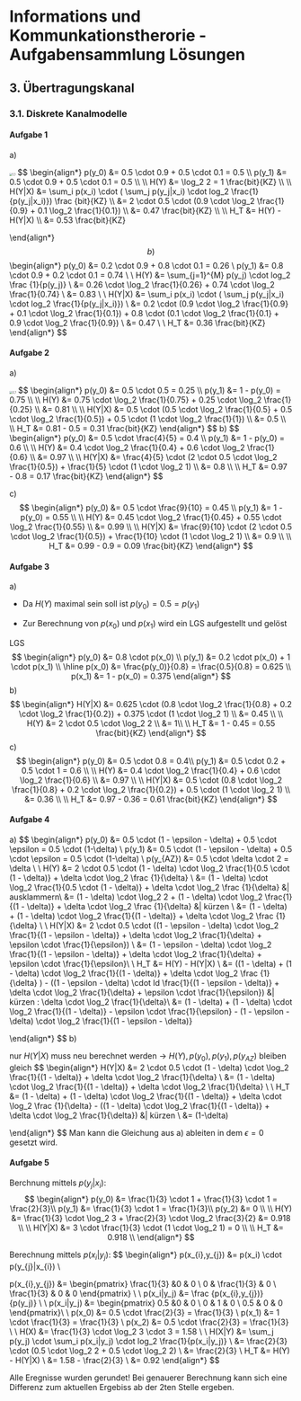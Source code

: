 # Informations und Kommunkationstherorie - Aufgabensammlung Lösungen

## 3. Übertragungskanal



### 3.1. Diskrete Kanalmodelle

#### Aufgabe 1

a)

<img src="/home/tieschne/Dokumente/Seafile/Studium/4_Semester/1_IKT/LösungenAufgabensammlung/Aufgabenbereich_3/1_1.png" alt="1_1" style="zoom: 33%;" />
$$
\begin{align*}
p(y_0) &= 0.5 \cdot 0.9 + 0.5 \cdot 0.1 = 0.5 \\ 
p(y_1) &= 0.5 \cdot 0.9 + 0.5 \cdot 0.1 = 0.5 \\
\\
H(Y) &= \log_2 2 = 1 \frac{bit}{KZ} \\
\\
H(Y|X) &= \sum_i p(x_i) \cdot ( \sum_j p(y_j|x_i) \cdot log_2 \frac{1}{p(y_j|x_i)}) \frac {bit}{KZ} \\
&= 2 \cdot 0.5 \cdot (0.9 \cdot \log_2 \frac{1}{0.9} + 0.1 \log_2 \frac{1}{0.1})  \\
&= 0.47 \frac{bit}{KZ} \\
\\
H_T &= H(Y) - H(Y|X) \\ &= 0.53 \frac{bit}{KZ}

\end{align*}
$$
b)
$$
\begin{align*}
p(y_0) &= 0.2 \cdot 0.9 + 0.8 \cdot 0.1 = 0.26 \\
p(y_1) &= 0.8 \cdot 0.9 + 0.2 \cdot 0.1 = 0.74 \\
\\
H(Y) &= \sum_{j=1}^{M} p(y_j) \cdot log_2 \frac {1}{p(y_j)} \\
&= 0.26 \cdot \log_2 \frac{1}{0.26} + 0.74 \cdot \log_2 \frac{1}{0.74} \\
&= 0.83 \\
\\
H(Y|X) &= \sum_i p(x_i) \cdot ( \sum_j p(y_j|x_i) \cdot log_2 \frac{1}{p(y_j|x_i)}) \\
&= 0.2 \cdot (0.9 \cdot \log_2 \frac{1}{0.9} + 0.1 \cdot \log_2 \frac{1}{0.1}) + 0.8 \cdot (0.1 \cdot \log_2 \frac{1}{0.1} + 0.9 \cdot \log_2 \frac{1}{0.9}) \\
&= 0.47 \\
\\
H_T &= 0.36 \frac{bit}{KZ}
\end{align*}
$$

#### Aufgabe 2

a)

<img src="/home/tieschne/Dokumente/Seafile/Studium/4_Semester/1_IKT/LösungenAufgabensammlung/Aufgabenbereich_3/2_1.png" alt="2_1" style="zoom:33%;" />
$$
\begin{align*}
p(y_0) &= 0.5 \cdot 0.5 = 0.25 \\
p(y_1) &= 1 - p(y_0) = 0.75 \\
\\
H(Y) &= 0.75 \cdot \log_2 \frac{1}{0.75} + 0.25 \cdot \log_2 \frac{1}{0.25} \\
&= 0.81 \\
\\
H(Y|X) &= 0.5 \cdot (0.5 \cdot \log_2 \frac{1}{0.5} + 0.5 \cdot \log_2 \frac{1}{0.5}) + 0.5 \cdot (1 \cdot \log_2 \frac{1}{1}) \\
&= 0.5 \\
\\
H_T &= 0.81 - 0.5 = 0.31 \frac{bit}{KZ} 
\end{align*}
$$
b)
$$
\begin{align*}
p(y_0) &= 0.5 \cdot \frac{4}{5} = 0.4 \\
p(y_1) &= 1 - p(y_0) = 0.6 \\
\\
H(Y) &= 0.4 \cdot \log_2 \frac{1}{0.4} + 0.6 \cdot \log_2 \frac{1}{0.6} \\
&= 0.97 \\
\\
H(Y|X) &= \frac{4}{5} \cdot (2 \cdot 0.5 \cdot \log_2 \frac{1}{0.5}) + \frac{1}{5} \cdot (1 \cdot \log_2 1) \\
&= 0.8 \\
\\
H_T &= 0.97 - 0.8 = 0.17 \frac{bit}{KZ} 
\end{align*}
$$


c)
$$
\begin{align*}
p(y_0) &= 0.5 \cdot \frac{9}{10} = 0.45 \\
p(y_1) &= 1 - p(y_0) = 0.55 \\
\\
H(Y) &= 0.45 \cdot \log_2 \frac{1}{0.45} + 0.55 \cdot \log_2 \frac{1}{0.55} \\
&= 0.99 \\
\\
H(Y|X) &= \frac{9}{10} \cdot (2 \cdot 0.5 \cdot \log_2 \frac{1}{0.5}) + \frac{1}{10} \cdot (1 \cdot \log_2 1) \\
&= 0.9 \\
\\
H_T &= 0.99 - 0.9 = 0.09 \frac{bit}{KZ} 
\end{align*}
$$

#### Aufgabe 3

a)

- Da $H(Y)$ maximal sein soll ist $p(y_0) = 0.5 = p(y_1)$

- Zur Berechnung von $p(x_0)$ und $p(x_1)$ wird ein LGS aufgestellt und gelöst

LGS
$$
\begin{align*}
p(y_0) &= 0.8 \cdot p(x_0) \\
p(y_1) &= 0.2 \cdot p(x_0) + 1 \cdot p(x_1) \\
\hline 
p(x_0) &= \frac{p(y_0)}{0.8} = \frac{0.5}{0.8} = 0.625 \\
p(x_1) &= 1 - p(x_0) = 0.375
\end{align*}
$$
b)
$$
\begin{align*}
H(Y|X) &= 0.625 \cdot (0.8 \cdot \log_2 \frac{1}{0.8} + 0.2 \cdot \log_2 \frac{1}{0.2}) + 0.375 \cdot (1 \cdot \log_2 1) \\
&= 0.45 \\
\\ 
H(Y) &= 2 \cdot 0.5 \cdot \log_2 2 \\
&= 1\\
\\
H_T &= 1 - 0.45 = 0.55 \frac{bit}{KZ}
\end{align*}
$$
c)
$$
\begin{align*}
p(y_0) &= 0.5 \cdot 0.8 = 0.4\\
p(y_1) &= 0.5 \cdot 0.2 + 0.5 \cdot 1 = 0.6 \\
\\
H(Y) &= 0.4 \cdot \log_2 \frac{1}{0.4} + 0.6 \cdot \log_2 \frac{1}{0.6} \\
 &= 0.97 \\
\\
H(Y|X) &= 0.5 \cdot (0.8 \cdot \log_2 \frac{1}{0.8} + 0.2 \cdot \log_2 \frac{1}{0.2}) + 0.5 \cdot (1 \cdot \log_2 1) \\
&= 0.36 \\
\\
H_T &= 0.97 - 0.36 = 0.61 \frac{bit}{KZ}
\end{align*}
$$

#### Aufgabe 4

a)
$$
\begin{align*}
p(y_0) &= 0.5 \cdot (1 - \epsilon - \delta) + 0.5 \cdot \epsilon = 0.5 \cdot (1-\delta) \\
p(y_1) &= 0.5 \cdot (1 - \epsilon - \delta) + 0.5 \cdot \epsilon = 0.5 \cdot (1-\delta) \\
p(y_{AZ}) &= 0.5 \cdot \delta \cdot 2 = \delta \\
\\
H(Y) &= 2 \cdot 0.5 \cdot (1 - \delta) \cdot \log_2 \frac{1}{0.5 \cdot (1 - \delta)} + \delta \cdot \log_2 \frac {1}{\delta} \\
&= (1 - \delta) \cdot \log_2 \frac{1}{0.5 \cdot (1 - \delta)} + \delta \cdot \log_2 \frac {1}{\delta} &| ausklammern\\
&= (1 - \delta) \cdot \log_2 2 + (1 - \delta) \cdot \log_2 \frac{1}{(1 - \delta)} + \delta \cdot \log_2 \frac {1}{\delta} &| kürzen \\
&= (1 - \delta) + (1 - \delta) \cdot \log_2 \frac{1}{(1 - \delta)} + \delta \cdot \log_2 \frac {1}{\delta} \\
\\
H(Y|X) &= 2 \cdot 0.5 \cdot ((1 - \epsilon - \delta) \cdot \log_2 \frac{1}{(1 - \epsilon - \delta)} + \delta \cdot \log_2 \frac{1}{\delta} + \epsilon \cdot \frac{1}{\epsilon}) \\
&= (1 - \epsilon - \delta) \cdot \log_2 \frac{1}{(1 - \epsilon - \delta)} + \delta \cdot \log_2 \frac{1}{\delta} + \epsilon \cdot \frac{1}{\epsilon}\\
\\
H_T &= H(Y) - H(Y|X) \\
&= ((1 - \delta) + (1 - \delta) \cdot \log_2 \frac{1}{(1 - \delta)} + \delta \cdot \log_2 \frac {1}{\delta} ) - ((1 - \epsilon - \delta) \cdot ld \frac{1}{(1 - \epsilon - \delta)} + \delta \cdot \log_2 \frac{1}{\delta} + \epsilon \cdot \frac{1}{\epsilon}) &| kürzen : \delta \cdot \log_2 \frac{1}{\delta}\\
&= (1 - \delta) + (1 - \delta) \cdot \log_2 \frac{1}{(1 - \delta)} - \epsilon \cdot \frac{1}{\epsilon} - (1 - \epsilon - \delta) \cdot \log_2 \frac{1}{(1 - \epsilon - \delta)}

\end{align*}
$$
b)

nur $H(Y |X)$ muss neu berechnet werden -> $H(Y), p(y_0), p(y_1), p(y_{AZ})$ bleiben gleich
$$
\begin{align*}
 H(Y|X) &= 2 \cdot 0.5 \cdot (1 - \delta) \cdot \log_2 \frac{1}{(1 - \delta)} + \delta \cdot \log_2 \frac{1}{\delta} \\
 &= (1 - \delta) \cdot \log_2 \frac{1}{(1 - \delta)} + \delta \cdot \log_2 \frac{1}{\delta} \\
 \\
 H_T &= (1 - \delta) + (1 - \delta) \cdot \log_2 \frac{1}{(1 - \delta)} + \delta \cdot \log_2 \frac {1}{\delta} - ((1 - \delta) \cdot \log_2 \frac{1}{(1 - \delta)} + \delta \cdot \log_2 \frac{1}{\delta}) &| kürzen \\
 &= (1-\delta)
 
\end{align*}
$$
Man kann die Gleichung aus a) ableiten in dem $\epsilon = 0$ gesetzt wird. 



#### Aufgabe 5

Berchnung mittels $p(y_j|x_i)$:
$$
\begin{align*}
p(y_0) &= \frac{1}{3} \cdot 1 + \frac{1}{3} \cdot 1 = \frac{2}{3}\\
p(y_1) &= \frac{1}{3} \cdot 1 = \frac{1}{3}\\
p(y_2) &= 0 \\
\\
H(Y) &= \frac{1}{3} \cdot \log_2 3 + \frac{2}{3} \cdot \log_2 \frac{3}{2}
&= 0.918 \\
\\
H(Y|X) &= 3 \cdot \frac{1}{3} \cdot (1 \cdot \log_2 1) = 0 \\
\\
H_T &= 0.918 \\
\end{align*}
$$


Berechnung mittels $p(x_i|y_j)$:
$$
\begin{align*}
p(x_{i},y_{j}) &= p(x_i) \cdot p(y_{j}|x_{i}) \\

p(x_{i},y_{j}) &= 
\begin{pmatrix}
\frac{1}{3} &0 & 0 \\
0 & \frac{1}{3} & 0 \\
\frac{1}{3} & 0 & 0
\end{pmatrix} \\
\\
p(x_i|y_j) &= \frac {p(x_{i},y_{j})} {p(y_j)} \\
\\
p(x_i|y_j) &=
\begin{pmatrix}
0.5 &0 & 0 \\
0 & 1 & 0 \\
0.5 & 0 & 0
\end{pmatrix}\\
\\
p(x_0) &= 0.5 \cdot \frac{2}{3} = \frac{1}{3} \\
p(x_1) &= 1 \cdot \frac{1}{3} = \frac{1}{3} \\
p(x_2) &= 0.5 \cdot \frac{2}{3} = \frac{1}{3} \\
\\
H(X) &= \frac{1}{3} \cdot \log_2 3 \cdot 3 = 1.58 \\
\\
H(X|Y) &= \sum_j p(y_j) \cdot \sum_i p(x_i|y_j) \cdot log_2 \frac{1}{p(x_i|y_j)} \\
&= \frac{2}{3} \cdot (0.5 \cdot \log_2 2 + 0.5 \cdot \log_2 2) \\
&= \frac{2}{3}
\\
H_T &= H(Y) - H(Y|X) \\
&= 1.58 -  \frac{2}{3} \\
&= 0.92
\end{align*}
$$

Alle Eregnisse wurden gerundet! Bei genauerer Berechnung kann sich eine Differenz zum aktuellen Ergebiss ab der 2ten Stelle ergeben.
